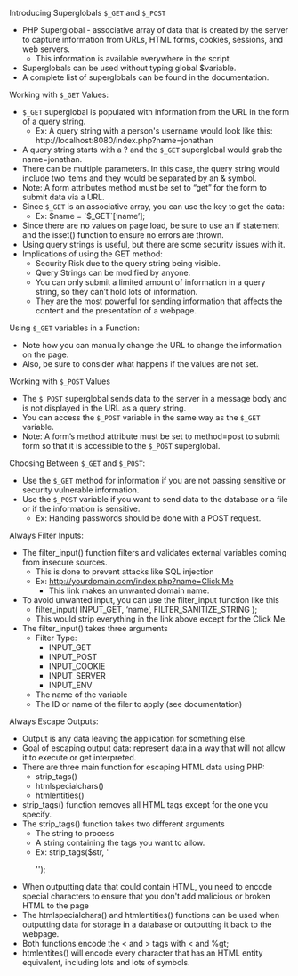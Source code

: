 Introducing Superglobals `$_GET` and `$_POST`
* PHP Superglobal - associative array of data that is created by the server to capture information from URLs, HTML forms, cookies, sessions, and web servers. 
   * This information is available everywhere in the script. 
* Superglobals can be used without typing global $variable.
* A complete list of superglobals can be found in the documentation. 


Working with `$_GET` Values:
* `$_GET` superglobal is populated with information from the URL in the form of a query string. 
   * Ex: A query string with a person's username would look like this: http://localhost:8080/index.php?name=jonathan
* A query string starts with a ? and the `$_GET` superglobal would grab the name=jonathan.
* There can be multiple parameters. In this case, the query string would include two items and they would be separated by an & symbol.
* Note: A form attributes method must be set to “get” for the form to submit data via a URL.
* Since `$_GET` is an associative array, you can use the key to get the data:
   * Ex: $name = `$_GET`[‘name’];
* Since there are no values on page load, be sure to use an if statement and the isset() function to ensure no errors are thrown. 
* Using query strings is useful, but there are some security issues with it.
* Implications of using the GET method:
   * Security Risk due to the query string being visible.
   * Query Strings can be modified by anyone.
   * You can only submit a limited amount of information in a query string, so they can’t hold lots of information. 
   * They are the most powerful for sending information that affects the content and the presentation of a webpage. 


Using `$_GET` variables in a Function:
* Note how you can manually change the URL to change the information on the page.
* Also, be sure to consider what happens if the values are not set. 


Working with ``$_POST`` Values
* The `$_POST` superglobal sends data to the server in a message body and is not displayed in the URL as a query string.
* You can access the `$_POST` variable in the same way as the `$_GET` variable. 
* Note: A form’s method attribute must be set to method=post to submit form so that it is accessible to the `$_POST` superglobal.


Choosing Between `$_GET` and `$_POST`:
* Use the `$_GET` method for information if you are not passing sensitive or security vulnerable information. 
* Use the `$_POST` variable if you want to send data to the database or a file or if the information is sensitive. 
   * Ex: Handing passwords should be done with a POST request. 


Always Filter Inputs:
* The filter_input() function filters and validates external variables coming from insecure sources. 
   * This is done to prevent attacks like SQL injection
   * Ex: http://yourdomain.com/index.php?name=<a href="https://google.com">Click Me</a>
      * This link makes an unwanted domain name. 
* To avoid unwanted input, you can use the filter_input function like this
   * filter_input( INPUT_GET, ‘name’, FILTER_SANITIZE_STRING );
   * This would strip everything in the link above except for the Click Me. 
* The filter_input() takes three arguments
   * Filter Type:
      * INPUT_GET
      * INPUT_POST
      * INPUT_COOKIE
      * INPUT_SERVER
      * INPUT_ENV
   * The name of the variable
   * The ID or name of the filer to apply (see documentation)


Always Escape Outputs:
* Output is any data leaving the application for something else. 
* Goal of escaping output data: represent data in a way that will not allow it to execute or get interpreted. 
* There are three main function for escaping HTML data using PHP:
   * strip_tags()
   * htmlspecialchars()
   * htmlentities()
* strip_tags() function removes all HTML tags except for the one you specify. 
* The strip_tags() function takes two different arguments
   * The string to process
   * A string containing the tags you want to allow. 
   * Ex: strip_tags($str, '<p> <img>'');
* When outputting data that could contain HTML, you need to encode special characters to ensure that you don't add malicious or broken HTML to the page
* The htmlspecialchars() and htmlentities() functions can be used when outputting data for storage in a database or outputting it back to the webpage. 
* Both functions encode the < and > tags with &lt; and %gt;
* htmlentites() will encode every character that has an HTML entity equivalent, including lots and lots of symbols.